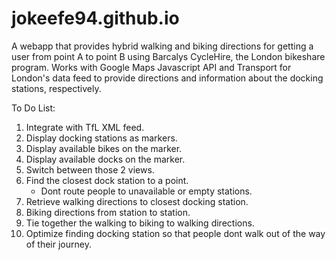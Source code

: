 jokeefe94.github.io
===================
A webapp that provides hybrid walking and biking directions for getting a user from point A to point B using Barcalys CycleHire, the London bikeshare program.
Works with Google Maps Javascript API and Transport for London's data feed to provide directions and information about the docking stations, respectively.

To Do List:
<ol>
	<li>Integrate with TfL XML feed.</li>
	<li>Display docking stations as markers.</li>
	<li>Display available bikes on the marker.</li>
	<li>Display available docks on the marker.</li>
	<li>Switch between those 2 views.</li>
	<li>Find the closest dock station to a point.
		<ul>
			<li>Dont route people to unavailable or empty stations.</li>
		</ul>
	</li>
	<li>Retrieve walking directions to closest docking station.</li>
	<li>Biking directions from station to station.</li>
	<li>Tie together the walking to biking to walking directions.</li>
	<li>Optimize finding docking station so that people dont walk out of the way of their journey.</li>
</ol>